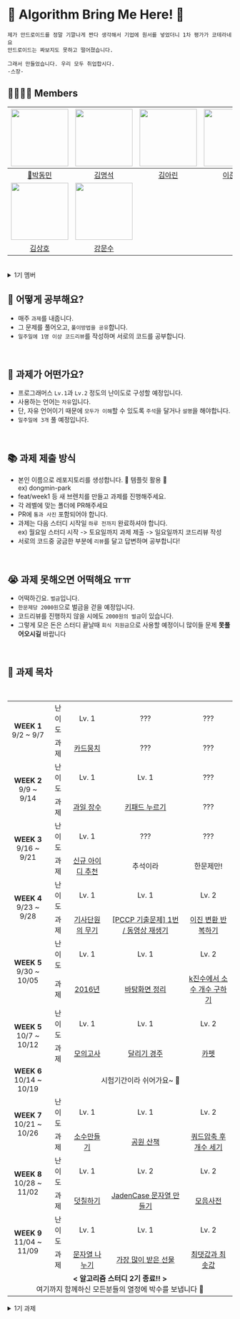 # 🤖 Algorithm Bring Me Here! 🤖
```
제가 안드로이드를 정말 기깔나게 짠다 생각해서 기업에 원서를 넣었더니 1차 평가가 코테라네요
안드로이드는 짜보지도 못하고 떨어졌습니다.

그래서 만들었습니다. 우리 모두 취업합시다.
-스장-
```

## 👨‍👩‍👧‍👦 Members
|<img src="https://avatars.githubusercontent.com/u/52882799?s=70&v=4" width="128" /> | <img src="https://avatars.githubusercontent.com/u/75840431?v=4" width="128" /> | <img src="https://avatars.githubusercontent.com/u/97820109?v=4" width="128" /> | <img src="https://avatars.githubusercontent.com/u/113578158?v=4" width="128" /> |
|:---------:|:---------:|:---------:|:---------:|
|[👑박동민](https://github.com/chattymin)|[김명석](https://github.com/cacaocoffee)|[김아린](https://github.com/arinming)|[이준희](https://github.com/l2zh)|
| <img src="https://avatars.githubusercontent.com/u/97405341?v=4" width="128" /> | <img src="https://avatars.githubusercontent.com/u/85223787?v=4" width="128" />|
|[김상호](https://github.com/Marchbreeze)|[강문수](https://github.com/MoonsuKang)|

</br>


<details>
<summary>1기 멤버</summary>

|<img src="https://avatars.githubusercontent.com/u/52882799?s=70&v=4" width="128" />|<img src="https://avatars.githubusercontent.com/u/75840431?v=4" width="128" />|<img src="https://avatars.githubusercontent.com/u/106955456?v=4" width="128" />|<img src="https://avatars.githubusercontent.com/u/91470334?v=4" width="128" />| <img src="https://avatars.githubusercontent.com/u/98209004?v=4" width="128" />| 
|:---------:|:---------:|:---------:|:---------:|:---------:|
|[👑박동민](https://github.com/chattymin)|[김명석](https://github.com/cacaocoffee)|[배찬우](https://github.com/chanubc)|[이가을](https://github.com/gaeulzzang)|[박효빈](https://github.com/Hyobeen-Park)|
|<img src="https://avatars.githubusercontent.com/u/97820109?v=4" width="128" />|<img src="https://avatars.githubusercontent.com/u/113014331?v=4" width="128" />|<img src="https://avatars.githubusercontent.com/u/113578158?v=4" width="128" />|<img src="https://avatars.githubusercontent.com/u/77060011?v=4" width="128" />| <img src="https://avatars.githubusercontent.com/u/137160756?v=4" width="128" />| 
|[김아린](https://github.com/arinming)|[우상욱](https://github.com/Sangwook123)|[이준희](https://github.com/l2zh)|[이다은](https://github.com/Dan2dani)|[손민재](https://github.com/SYAAINN)|
</br>

</details>

## 📖 어떻게 공부해요?
- 매주 `과제`를 내줍니다.
- 그 문제를 풀어오고, `풀이방법을 공유`합니다.
- `일주일에 1명 이상 코드리뷰`를 작성하며 서로의 코드를 공부합니다.
</br>

## 📄 과제가 어떤가요?
- 프로그래머스 `Lv.1`과 `Lv.2` 정도의 난이도로 구성할 예정입니다.
- 사용하는 언어는 `자유`입니다.
- 단, 자유 언어이기 때문에 `모두가 이해`할 수 있도록 `주석`을 달거나 `설명`을 해야합니다.
- `일주일에 3개` 풀 예정입니다.
</br>

## 📚 과제 제출 방식
- 본인 이름으로 레포지토리를 생성합니다. 🔔 템플릿 활용 🔔 </br>ex) dongmin-park
- feat/week1 등 새 브렌치를 만들고 과제를 진행해주세요.
- 각 레벨에 맞는 폴더에 PR해주세요
- PR에 `통과 사진` 포함되어야 합니다.
- 과제는 다음 스터디 시작일 `하루 전까지` 완료하셔야 합니다. </br>ex) 월요일 스터디 시작 -> 토요일까지 과제 제출 -> 일요일까지 코드리뷰 작성
- 서로의 코드중 궁금한 부분에 `리뷰`를 달고 답변하며 공부합니다!   
</br>

## 😭 과제 못해오면 어떡해요 ㅠㅠ
- 어떡하긴요. `벌금`입니다.
- `한문제당 2000원`으로 벌금을 걷을 예정입니다.
- 코드리뷰를 진행하지 않을 시에도 `2000원의 벌금`이 있습니다.
- 그렇게 모은 돈은 스터디 끝날때 `회식 지원금`으로 사용할 예정이니 많이들 문제 **못풀어오시길** 바랍니다
</br>

## 🧾 과제 목차
<table align="center" width=100%>
<tr>
  <td rowspan="2" colspan="2" align="center">
		<b>WEEK 1</b>
		<br>
		 9/2 ~ 9/7
	</td>
  <td colspan="2" align="center">
		 난이도
	</td>
    
  </td>
  <td colspan="1" align="center">
    Lv. 1
  </td>
  <td colspan="1" align="center">
    ???
  </td>
  <td colspan="1" align="center">
    ???
  </td>
</tr>
<tr>
	<td colspan="2" align="center">
		 과제
	</td>
	<td align="center">
    <a href="https://school.programmers.co.kr/learn/courses/30/lessons/159994">카드뭉치</a>
	</td>
  <td align="center">
    ???
  </td>
	<td align="center">
    ???
  </td>

<tr>
	<td rowspan="2" colspan="2" align="center">
		<b>WEEK 2</b>
		<br>
		 9/9 ~ 9/14
	</td>
  	<td colspan="2" align="center">
		 난이도
	</td>
  	<td colspan="1" align="center">
    		Lv. 1
  	</td>
  	<td colspan="1" align="center">
    		Lv. 1
  	</td>
  	<td colspan="1" align="center">
    		???
  	</td>
</tr>
<tr>
	<td colspan="2" align="center">
		 과제
	</td>
	<td align="center">
    		<a href="https://school.programmers.co.kr/learn/courses/30/lessons/135808">과일 장수</a>
	</td>
  	<td align="center">
    		<a href="https://school.programmers.co.kr/learn/courses/30/lessons/67256">키패드 누르기</a>
  	</td>
	<td align="center">
    		???
  	</td>
</tr>

<tr>
	<td rowspan="2" colspan="2" align="center">
		<b>WEEK 3</b>
		<br>
		 9/16 ~ 9/21
	</td>
  	<td colspan="2" align="center">
		 난이도
	</td>
  	<td colspan="1" align="center">
    		Lv. 1
  	</td>
  	<td colspan="1" align="center">
    		???
  	</td>
  	<td colspan="1" align="center">
    		???
  	</td>
</tr>
<tr>
	<td colspan="2" align="center">
		 과제
	</td>
	<td align="center">
    		<a href="https://school.programmers.co.kr/learn/courses/30/lessons/72410">신규 아이디 추천</a>
	</td>
  	<td align="center">
    		추석이라
  	</td>
	<td align="center">
    		한문제만!
  	</td>
</tr>


<tr>
	<td rowspan="2" colspan="2" align="center">
		<b>WEEK 4</b>
		<br>
		 9/23 ~ 9/28
	</td>
  	<td colspan="2" align="center">
		 난이도
	</td>
  	<td colspan="1" align="center">
    		Lv. 1
  	</td>
  	<td colspan="1" align="center">
    		Lv. 1
  	</td>
  	<td colspan="1" align="center">
    		Lv. 2
  	</td>
</tr>
<tr>
	<td colspan="2" align="center">
		 과제
	</td>
	<td align="center">
    		<a href="https://school.programmers.co.kr/learn/courses/30/lessons/136798">기사단원의 무기</a>
	</td>
  	<td align="center">
    		<a href="https://school.programmers.co.kr/learn/courses/30/lessons/340213">[PCCP 기출문제] 1번 / 동영상 재생기</a>
  	</td>
	<td align="center">
		<a href="https://school.programmers.co.kr/learn/courses/30/lessons/70129">이진 변환 반복하기</a>
  	</td>
</tr>


<tr>
	<td rowspan="2" colspan="2" align="center">
		<b>WEEK 5</b>
		<br>
		 9/30 ~ 10/05
	</td>
  	<td colspan="2" align="center">
		 난이도
	</td>
  	<td colspan="1" align="center">
    		Lv. 1
  	</td>
  	<td colspan="1" align="center">
    		Lv. 1
  	</td>
  	<td colspan="1" align="center">
    		Lv. 2
  	</td>
</tr>
<tr>
	<td colspan="2" align="center">
		 과제
	</td>
	<td align="center">
    		<a href="https://school.programmers.co.kr/learn/courses/30/lessons/12901">2016년</a>
	</td>
  	<td align="center">
    		<a href="https://school.programmers.co.kr/learn/courses/30/lessons/161990">바탕화면 정리</a>
  	</td>
	<td align="center">
		<a href="https://school.programmers.co.kr/learn/courses/30/lessons/92335">k진수에서 소수 개수 구하기</a>
  	</td>
</tr>

<tr>
	<td rowspan="2" colspan="2" align="center">
		<b>WEEK 5</b>
		<br>
		 10/7 ~ 10/12
	</td>
  	<td colspan="2" align="center">
		 난이도
	</td>
  	<td colspan="1" align="center">
    		Lv. 1
  	</td>
  	<td colspan="1" align="center">
    		Lv. 1
  	</td>
  	<td colspan="1" align="center">
    		Lv. 2
  	</td>
</tr>
<tr>
	<td colspan="2" align="center">
		 과제
	</td>
	<td align="center">
    		<a href="https://school.programmers.co.kr/learn/courses/30/lessons/42840">모의고사</a>
	</td>
  	<td align="center">
    		<a href="https://school.programmers.co.kr/learn/courses/30/lessons/178871">달리기 경주</a>
  	</td>
	<td align="center">
		<a href="https://school.programmers.co.kr/learn/courses/30/lessons/42842">카펫</a>
  	</td>
</tr>

<tr>
	<td rowspan="1" colspan="2" align="center">
		<b>WEEK 6</b>
		<br>
		 10/14 ~ 10/19
	</td>
  	<td rowspan="1" colspan="5" align="center">
		 시험기간이라 쉬어가요~ 👏
	</td>
  	
</tr>

<tr>
	<td rowspan="2" colspan="2" align="center">
		<b>WEEK 7</b>
		<br>
		 10/21 ~ 10/26
	</td>
  	<td colspan="2" align="center">
		 난이도
	</td>
  	<td colspan="1" align="center">
    		Lv. 1
  	</td>
  	<td colspan="1" align="center">
    		Lv. 1
  	</td>
  	<td colspan="1" align="center">
    		Lv. 2
  	</td>
</tr>
<tr>
	<td colspan="2" align="center">
		 과제
	</td>
	<td align="center">
    		<a href="https://school.programmers.co.kr/learn/courses/30/lessons/12977">소수만들기</a>
	</td>
  	<td align="center">
    		<a href="https://school.programmers.co.kr/learn/courses/30/lessons/172928">공원 산책</a>
  	</td>
	<td align="center">
		<a href="https://school.programmers.co.kr/learn/courses/30/lessons/68936">쿼드압축 후 개수 세기</a>
  	</td>
</tr>

<tr>
	<td rowspan="2" colspan="2" align="center">
		<b>WEEK 8</b>
		<br>
		 10/28 ~ 11/02
	</td>
  	<td colspan="2" align="center">
		 난이도
	</td>
  	<td colspan="1" align="center">
    		Lv. 1
  	</td>
  	<td colspan="1" align="center">
    		Lv. 2
  	</td>
  	<td colspan="1" align="center">
    		Lv. 2
  	</td>
</tr>
<tr>
	<td colspan="2" align="center">
		 과제
	</td>
	<td align="center">
    		<a href="https://school.programmers.co.kr/learn/courses/30/lessons/161989">덧칠하기</a>
	</td>
  	<td align="center">
    		<a href="https://school.programmers.co.kr/learn/courses/30/lessons/12951">JadenCase 문자열 만들기</a>
  	</td>
	<td align="center">
		<a href="https://school.programmers.co.kr/learn/courses/30/lessons/84512">모음사전</a>
  	</td>
</tr>

<tr>
	<td rowspan="2" colspan="2" align="center">
		<b>WEEK 9</b>
		<br>
		 11/04 ~ 11/09
	</td>
  	<td colspan="2" align="center">
		 난이도
	</td>
  	<td colspan="1" align="center">
    		Lv. 1
  	</td>
  	<td colspan="1" align="center">
    		Lv. 1
  	</td>
  	<td colspan="1" align="center">
    		Lv. 2
  	</td>
</tr>
<tr>
	<td colspan="2" align="center">
		 과제
	</td>
	<td align="center">
    		<a href="https://school.programmers.co.kr/learn/courses/30/lessons/140108">문자열 나누기</a>
	</td>
  	<td align="center">
    		<a href="https://school.programmers.co.kr/learn/courses/30/lessons/258712">가장 많이 받은 선물</a>
  	</td>
	<td align="center">
		<a href="https://school.programmers.co.kr/learn/courses/30/lessons/12939">최댓값과 최솟값</a>
  	</td>
</tr>

<tr>
	<td colspan="9" align="center">
		<b>< 알고리즘 스터디 2기 종료!! ></b>
		<br>
		 여기까지 함께하신 모든분들의 열정에 박수를 보냅니다 👏
	</td>
	<br/>
</tr>

</table>




<details>
<summary>1기 과제</summary>
<table align="center" width=100%>
<tr>
  <td rowspan="2" colspan="2" align="center">
		<b>WEEK 1</b>
		<br>
		 4/2 ~ 4/14
	</td>
  <td colspan="2" align="center">
		 난이도
	</td>
    
  </td>
  <td colspan="1" align="center">
    Lv. 1
  </td>
  <td colspan="1" align="center">
    Lv. 2
  </td>
</tr>


<tr>
	<td colspan="2" align="center">
		 과제
	</td>
	<td align="center">
    <a href="https://school.programmers.co.kr/learn/courses/30/lessons/176963">추억점수</a>
	</td>
  <td align="center">
    <a href="https://school.programmers.co.kr/learn/courses/30/lessons/12985">예상 대진표</a>
  </td>
</tr>
<tr>
  <td rowspan="2" colspan="2" align="center">
		<b>WEEK 2</b>
		<br>
		 4/15 ~ 4/22
	</td>
  <td colspan="2" align="center">
		 난이도
	</td>
    
  </td>
  <td colspan="1" align="center">
    Lv. 1
  </td>
  <td colspan="1" align="center">
    Lv. 2
  </td>
</tr>


<tr>
	<td colspan="2" align="center">
		 과제
	</td>
	<td align="center">
    <a href="https://school.programmers.co.kr/learn/courses/30/lessons/133499">옹알이 (2)</a>
	</td>
  <td align="center">
    <a href="https://school.programmers.co.kr/learn/courses/30/lessons/42587">프로세스</a>
  </td>
</tr>


<tr>
  <td rowspan="2" colspan="2" align="center">
		<b>WEEK 3</b>
		<br>
		 4/23 ~ 4/29
	</td>
  <td colspan="2" align="center">
		 난이도
	</td>
    
  </td>
  <td colspan="1" align="center">
    Lv. 1
  </td>
  <td colspan="1" align="center">
    Lv. 2
  </td>
</tr>


<tr>
	<td colspan="2" align="center">
		 과제
	</td>
	<td align="center">
    <a href="https://school.programmers.co.kr/learn/courses/30/lessons/77484">로또의 최고순위와 최저순위</a>
	</td>
  <td align="center">
    <a href="https://school.programmers.co.kr/learn/courses/30/lessons/43165">타겟 넘버</a>
  </td>
</tr>


<tr>
  <td rowspan="2" colspan="2" align="center">
		<b>WEEK 4</b>
		<br>
		 4/30 ~ 5/6
	</td>
  <td colspan="2" align="center">
		 난이도
	</td>
    
  </td>
  <td colspan="1" align="center">
    Lv. 1
  </td>
  <td colspan="1" align="center">
    Lv. 2
  </td>
</tr>
<tr>
	<td colspan="2" align="center">
		 과제
	</td>
	<td align="center">
    <a href="https://school.programmers.co.kr/learn/courses/30/lessons/64061">크레인 인형뽑기 게임</a>
	</td>
  <td align="center">
    <a href="https://school.programmers.co.kr/learn/courses/30/lessons/42578">의상</a>
  </td>
</tr>

<tr>
  <td rowspan="2" colspan="2" align="center">
		<b>WEEK 5</b>
		<br>
		 5/7 ~ 5/13
	</td>
  <td colspan="2" align="center">
		 난이도
	</td>
    
  </td>
  <td colspan="1" align="center">
    Lv. 1
  </td>
  <td colspan="1" align="center">
    Lv. 2
  </td>
</tr>
<tr>
	<td colspan="2" align="center">
		 과제
	</td>
	<td align="center">
    <a href="https://school.programmers.co.kr/learn/courses/30/lessons/42862">체육복</a>
	</td>
  <td align="center">
    <a href="https://school.programmers.co.kr/learn/courses/30/lessons/42888">오픈채팅방</a>
  </td>
</tr>

<tr>
  <td rowspan="2" colspan="2" align="center">
		<b>WEEK 6</b>
		<br>
		 5/14 ~ 5/20
	</td>
  <td colspan="2" align="center">
		 난이도
	</td>
    
  </td>
  <td colspan="1" align="center">
    Lv. 1
  </td>
  <td colspan="1" align="center">
    Lv. 2
  </td>
</tr>
<tr>
	<td colspan="2" align="center">
		 과제
	</td>
	<td align="center">
    <a href="https://school.programmers.co.kr/learn/courses/30/lessons/118666">성격 유형 검사하기</a>
	</td>
  <td align="center">
    <a href="https://school.programmers.co.kr/learn/courses/30/lessons/77885">2개 이하로 다른 비트</a>
  </td>
</tr>
</table>
</details>

</br>
</br>
